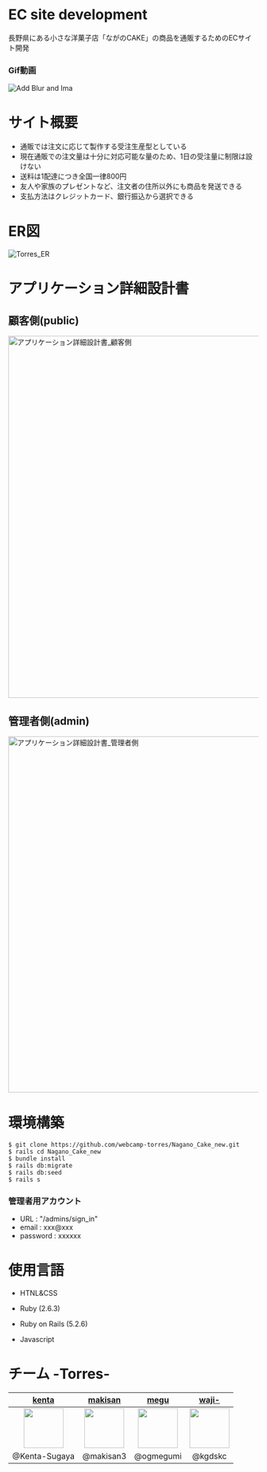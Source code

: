 # EC site development

長野県にある小さな洋菓子店「ながのCAKE」の商品を通販するためのECサイト開発

### Gif動画

![Add Blur and Ima](https://user-images.githubusercontent.com/82434457/127146174-f8adbbf1-a8ba-421c-88d6-0e1aeac5bff5.gif)

# サイト概要
* 通販では注文に応じて製作する受注生産型としている
* 現在通販での注文量は十分に対応可能な量のため、1日の受注量に制限は設けない
* 送料は1配達につき全国一律800円
* 友人や家族のプレゼントなど、注文者の住所以外にも商品を発送できる
* 支払方法はクレジットカード、銀行振込から選択できる

# ER図
![Torres_ER](https://user-images.githubusercontent.com/82434457/127075889-a8119918-8dd2-47f9-be17-cff735242033.png)

# アプリケーション詳細設計書
## 顧客側(public)
<img width="727" alt="アプリケーション詳細設計書_顧客側" src="https://user-images.githubusercontent.com/82434457/127076965-03a1770f-1363-4df1-9d52-ec25b09ffcd0.png">

## 管理者側(admin)
<img width="715" alt="アプリケーション詳細設計書_管理者側" src="https://user-images.githubusercontent.com/82434457/127076954-582e6a11-7175-490c-9d94-662c4f981c29.png">

# 環境構築
```
$ git clone https://github.com/webcamp-torres/Nagano_Cake_new.git
$ rails cd Nagano_Cake_new
$ bundle install
$ rails db:migrate
$ rails db:seed
$ rails s
```
### 管理者用アカウント
* URL : "/admins/sign_in"
* email : xxx@xxx
* password : xxxxxx


# 使用言語
* HTNL&CSS

* Ruby (2.6.3)

* Ruby on Rails (5.2.6)

* Javascript

# チーム -Torres-

|[kenta](https://github.com/Kenta-Sugaya)|[makisan](https://github.com/makisan3)|[megu](https://github.com/ogmegumi)|[waji-](https://github.com/kgdskc)|
|:-:|:-:|:-:|:-:|
|<a href="https://github.com/Kenta-Sugaya"><img src="https://user-images.githubusercontent.com/82434457/127173633-9fb05797-8d23-4aa6-b90c-ac80a1d2a13c.png" width="80" height="80">|<a href="https://github.com/makisan3"><img src="https://user-images.githubusercontent.com/82434457/127173656-4205492d-1508-4190-b5d3-2115ab894bd0.JPG" width="80" height="80">|<a href="https://github.com/ogmegumi"><img src="https://user-images.githubusercontent.com/82434457/127173679-170a1f68-a713-4fc1-899d-de493cb9c747.png" width="80" height="80">|<a href="https://github.com/kgdskc"><img src="https://user-images.githubusercontent.com/82434457/127173695-3141adc5-7e2f-4e06-a54c-326ff8b5b27a.png" width="80" height="80">|
|@Kenta-Sugaya|@makisan3|@ogmegumi|@kgdskc|

